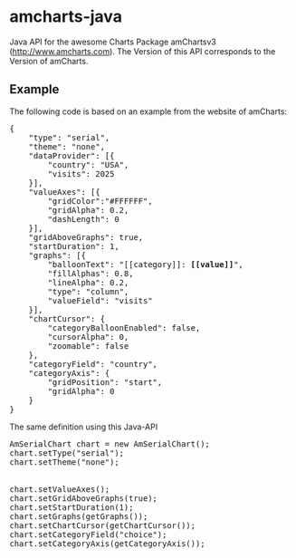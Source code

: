 # amcharts-java

Java API for the awesome Charts Package amChartsv3 (http://www.amcharts.com).
The Version of this API corresponds to the Version of amCharts.

## Example

The following code is based on an example from the website of amCharts:
<pre>
{
    "type": "serial",
    "theme": "none",
    "dataProvider": [{
        "country": "USA",
        "visits": 2025
    }],
    "valueAxes": [{
        "gridColor":"#FFFFFF",
		"gridAlpha": 0.2,
		"dashLength": 0
    }],
    "gridAboveGraphs": true,
    "startDuration": 1,
    "graphs": [{
        "balloonText": "[[category]]: <b>[[value]]</b>",
        "fillAlphas": 0.8,
        "lineAlpha": 0.2,
        "type": "column",
        "valueField": "visits"		
    }],
    "chartCursor": {
        "categoryBalloonEnabled": false,
        "cursorAlpha": 0,
        "zoomable": false
    },
    "categoryField": "country",
    "categoryAxis": {
        "gridPosition": "start",
        "gridAlpha": 0
    }
}
</pre>

The same definition using this Java-API

<pre>
AmSerialChart chart = new AmSerialChart();
chart.setType("serial");
chart.setTheme("none");


chart.setValueAxes();
chart.setGridAboveGraphs(true);
chart.setStartDuration(1);
chart.setGraphs(getGraphs());
chart.setChartCursor(getChartCursor());
chart.setCategoryField("choice");
chart.setCategoryAxis(getCategoryAxis());
</pre>